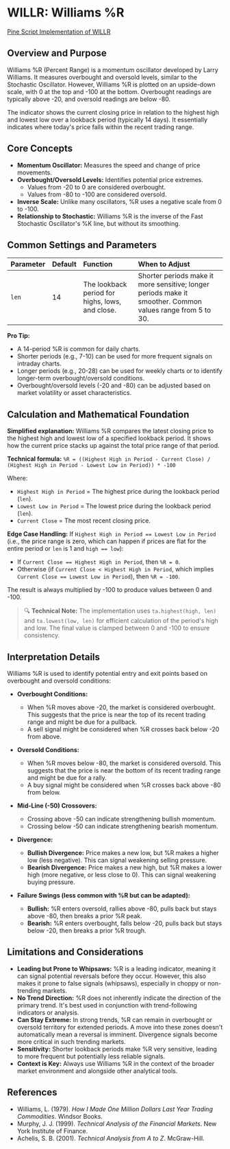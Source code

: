 # WILLR: Williams %R

[Pine Script Implementation of WILLR](https://github.com/mihakralj/pinescript/blob/main/indicators/momentum/willr.pine)

## Overview and Purpose

Williams %R (Percent Range) is a momentum oscillator developed by Larry Williams. It measures overbought and oversold levels, similar to the Stochastic Oscillator. However, Williams %R is plotted on an upside-down scale, with 0 at the top and -100 at the bottom. Overbought readings are typically above -20, and oversold readings are below -80.

The indicator shows the current closing price in relation to the highest high and lowest low over a lookback period (typically 14 days). It essentially indicates where today's price falls within the recent trading range.

## Core Concepts

*   **Momentum Oscillator:** Measures the speed and change of price movements.
*   **Overbought/Oversold Levels:** Identifies potential price extremes.
    *   Values from -20 to 0 are considered overbought.
    *   Values from -80 to -100 are considered oversold.
*   **Inverse Scale:** Unlike many oscillators, %R uses a negative scale from 0 to -100.
*   **Relationship to Stochastic:** Williams %R is the inverse of the Fast Stochastic Oscillator's %K line, but without its smoothing.

## Common Settings and Parameters

| Parameter | Default | Function                                     | When to Adjust                                                                    |
| :-------- | :------ | :------------------------------------------- | :-------------------------------------------------------------------------------- |
| `len`     | 14      | The lookback period for highs, lows, and close. | Shorter periods make it more sensitive; longer periods make it smoother. Common values range from 5 to 30. |

**Pro Tip:**
*   A 14-period %R is common for daily charts.
*   Shorter periods (e.g., 7-10) can be used for more frequent signals on intraday charts.
*   Longer periods (e.g., 20-28) can be used for weekly charts or to identify longer-term overbought/oversold conditions.
*   Overbought/oversold levels (-20 and -80) can be adjusted based on market volatility or asset characteristics.

## Calculation and Mathematical Foundation

**Simplified explanation:**
Williams %R compares the latest closing price to the highest high and lowest low of a specified lookback period. It shows how the current price stacks up against the total price range of that period.

**Technical formula:**
`%R = ((Highest High in Period - Current Close) / (Highest High in Period - Lowest Low in Period)) * -100`

Where:
*   `Highest High in Period` = The highest price during the lookback period (`len`).
*   `Lowest Low in Period` = The lowest price during the lookback period (`len`).
*   `Current Close` = The most recent closing price.

**Edge Case Handling:**
If `Highest High in Period == Lowest Low in Period` (i.e., the price range is zero, which can happen if prices are flat for the entire period or `len` is 1 and `high == low`):
*   If `Current Close == Highest High in Period`, then `%R = 0`.
*   Otherwise (if `Current Close < Highest High in Period`, which implies `Current Close == Lowest Low in Period`), then `%R = -100`.

The result is always multiplied by -100 to produce values between 0 and -100.

> 🔍 **Technical Note:** The implementation uses `ta.highest(high, len)` and `ta.lowest(low, len)` for efficient calculation of the period's high and low. The final value is clamped between 0 and -100 to ensure consistency.

## Interpretation Details

Williams %R is used to identify potential entry and exit points based on overbought and oversold conditions:

*   **Overbought Conditions:**
    *   When %R moves above -20, the market is considered overbought. This suggests that the price is near the top of its recent trading range and might be due for a pullback.
    *   A sell signal might be considered when %R crosses back below -20 from above.

*   **Oversold Conditions:**
    *   When %R moves below -80, the market is considered oversold. This suggests that the price is near the bottom of its recent trading range and might be due for a rally.
    *   A buy signal might be considered when %R crosses back above -80 from below.

*   **Mid-Line (-50) Crossovers:**
    *   Crossing above -50 can indicate strengthening bullish momentum.
    *   Crossing below -50 can indicate strengthening bearish momentum.

*   **Divergence:**
    *   **Bullish Divergence:** Price makes a new low, but %R makes a higher low (less negative). This can signal weakening selling pressure.
    *   **Bearish Divergence:** Price makes a new high, but %R makes a lower high (more negative, or less close to 0). This can signal weakening buying pressure.

*   **Failure Swings (less common with %R but can be adapted):**
    *   **Bullish:** %R enters oversold, rallies above -80, pulls back but stays above -80, then breaks a prior %R peak.
    *   **Bearish:** %R enters overbought, falls below -20, pulls back but stays below -20, then breaks a prior %R trough.

## Limitations and Considerations

*   **Leading but Prone to Whipsaws:** %R is a leading indicator, meaning it can signal potential reversals before they occur. However, this also makes it prone to false signals (whipsaws), especially in choppy or non-trending markets.
*   **No Trend Direction:** %R does not inherently indicate the direction of the primary trend. It's best used in conjunction with trend-following indicators or analysis.
*   **Can Stay Extreme:** In strong trends, %R can remain in overbought or oversold territory for extended periods. A move into these zones doesn't automatically mean a reversal is imminent. Divergence signals become more critical in such trending markets.
*   **Sensitivity:** Shorter lookback periods make %R very sensitive, leading to more frequent but potentially less reliable signals.
*   **Context is Key:** Always use Williams %R in the context of the broader market environment and alongside other analytical tools.

## References

*   Williams, L. (1979). *How I Made One Million Dollars Last Year Trading Commodities*. Windsor Books.
*   Murphy, J. J. (1999). *Technical Analysis of the Financial Markets*. New York Institute of Finance.
*   Achelis, S. B. (2001). *Technical Analysis from A to Z*. McGraw-Hill.
